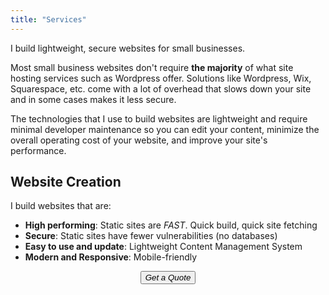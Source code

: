 ```yaml
---
title: "Services"
---
```


I build lightweight, secure websites for small businesses.

Most small business websites don't require **the majority** of what site hosting services such as Wordpress offer. Solutions like Wordpress, Wix, Squarespace, etc. come with a lot of overhead that slows down your site and in some cases makes it less secure.

The technologies that I use to build websites are lightweight and require minimal developer maintenance so you can edit your content, minimize the overall operating cost of your website, and improve your site's performance.

## Website Creation

I build websites that are:

- **High performing**: Static sites are _FAST_. Quick build, quick site fetching
- **Secure**: Static sites have fewer vulnerabilities (no databases)
- **Easy to use and update**: Lightweight Content Management System
- **Modern and Responsive**: Mobile-friendly

<p style="display: flex; flex-direction: column; align-items: center;"><button class="btn-class" onclick="location.href='mailto:brian@techcarpenter.org?subject=Website%20Creation%20Quote&amp;body=Hi%20Brian%2C%0A%0AI\'d%20like%20to%20get%20a%20quote%20for%20your%20website%20creation%20service.';"><em>Get a Quote</em></button>
</p>
